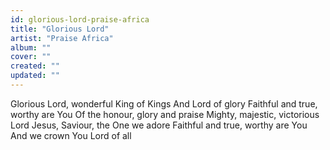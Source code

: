 ```yaml
---
id: glorious-lord-praise-africa
title: "Glorious Lord"
artist: "Praise Africa"
album: ""
cover: ""
created: ""
updated: ""
---
```


Glorious Lord, wonderful King of Kings
And Lord of glory
Faithful and true, worthy are You
Of the honour, glory and praise
Mighty, majestic, victorious Lord
Jesus, Saviour, the One we adore
Faithful and true, worthy are You
And we crown You Lord of all